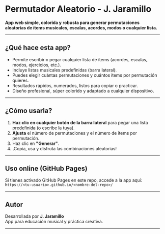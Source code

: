 # Permutador Aleatorio - J. Jaramillo

**App web simple, colorida y robusta para generar permutaciones aleatorias de ítems musicales, escalas, acordes, modos o cualquier lista.**

---

## ¿Qué hace esta app?

- Permite escribir o pegar cualquier lista de ítems (acordes, escalas, modos, ejercicios, etc.).
- Incluye listas musicales predefinidas (barra lateral).
- Puedes elegir cuántas permutaciones y cuántos ítems por permutación quieres.
- Resultados rápidos, numerados, listos para copiar o practicar.
- Diseño profesional, súper colorido y adaptado a cualquier dispositivo.

---

## ¿Cómo usarla?

1. **Haz clic en cualquier botón de la barra lateral** para pegar una lista predefinida (o escribe la tuya).
2. **Ajusta** el número de permutaciones y el número de ítems por permutación.
3. Haz clic en **"Generar"**.
4. ¡Copia, usa y disfruta las combinaciones aleatorias!

---

## Uso online (GitHub Pages)

Si tienes activado GitHub Pages en este repo, accede a la app aquí:  
`https://<tu-usuario>.github.io/<nombre-del-repo>/`

---

## Autor

Desarrollada por **J. Jaramillo**  
App para educación musical y práctica creativa.

---

